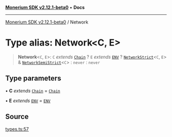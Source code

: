 [**Monerium SDK v2.12.1-beta0**](../README.md) • **Docs**

---

[Monerium SDK v2.12.1-beta0](../README.md) / Network

# Type alias: Network\<C, E\>

> **Network**\<`C`, `E`\>: `C` _extends_ [`Chain`](Chain.md) ? `E` _extends_ [`ENV`](ENV.md) ? [`NetworkStrict`](NetworkStrict.md)\<`C`, `E`\> & [`NetworkSemiStrict`](NetworkSemiStrict.md)\<`C`\> : `never` : `never`

## Type parameters

• **C** _extends_ [`Chain`](Chain.md) = [`Chain`](Chain.md)

• **E** _extends_ [`ENV`](ENV.md) = [`ENV`](ENV.md)

## Source

[types.ts:57](https://github.com/monerium/js-monorepo/blob/5652214d02f5add3c0253df8e24a10c8f67836ad/packages/sdk/src/types.ts#L57)

